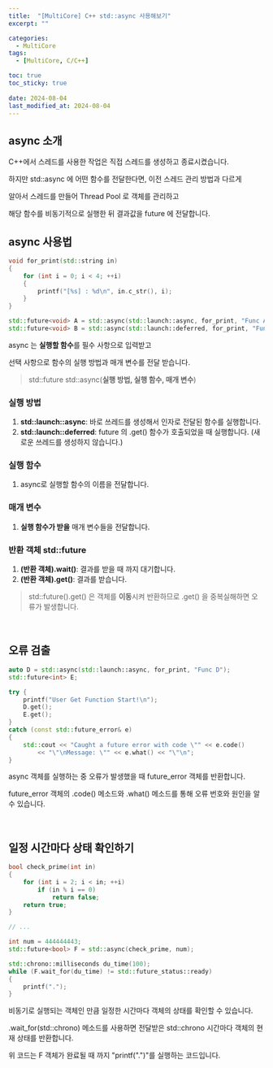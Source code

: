 ```yaml
---
title:  "[MultiCore] C++ std::async 사용해보기"
excerpt: ""

categories:
  - MultiCore
tags:
  - [MultiCore, C/C++]

toc: true
toc_sticky: true
 
date: 2024-08-04
last_modified_at: 2024-08-04
---
```


## async 소개

C++에서 스레드를 사용한 작업은 직접 스레드를 생성하고 종료시켰습니다.  

하지만 std::async 에 어떤 함수를 전달한다면, 이전 스레드 관리 방법과 다르게  

알아서 스레드를 만들어 Thread Pool 로 객체를 관리하고  

해당 함수를 비동기적으로 실행한 뒤 결과값을 future 에 전달합니다.  

## async 사용법

```c++
void for_print(std::string in)
{
	for (int i = 0; i < 4; ++i)
	{
		printf("[%s] : %d\n", in.c_str(), i);
	}
}

std::future<void> A = std::async(std::launch::async, for_print, "Func A");
std::future<void> B = std::async(std::launch::deferred, for_print, "Func B");
```

async 는 **실행할 함수**를 필수 사항으로 입력받고  

선택 사항으로 함수의 실행 방법과 매개 변수를 전달 받습니다.  

> std::future<T> std::async(**실행 방법, 실행 함수, 매개 변수**)  

### 실행 방법
1. **std::launch::async**: 바로 쓰레드를 생성해서 인자로 전달된 함수를 실행합니다.  
2. **std::launch::deferred**: future 의 .get() 함수가 호출되었을 때 실행합니다. (새로운 쓰레드를 생성하지 않습니다.)

### 실행 함수
1. async로 실행할 함수의 이름을 전달합니다.  

### 매개 변수
1. **실행 함수가 받을** 매개 변수들을 전달합니다.

### 반환 객체 std::future<T>
1. **(반환 객체).wait()**: 결과를 받을 때 까지 대기합니다.  
2. **(반환 객체).get()**: 결과를 받습니다.  

> std::future<T>().get() 은 객체를 **이동**시켜 반환하므로 .get() 을 중복실해하면 오류가 발생합니다.  

<br/>

## 오류 검출

```c++
auto D = std::async(std::launch::async, for_print, "Func D");
std::future<int> E;

try {
	printf("User Get Function Start!\n");
	D.get();
	E.get();
}
catch (const std::future_error& e)
{
	std::cout << "Caught a future error with code \"" << e.code()
		<< "\"\nMessage: \"" << e.what() << "\"\n";
}
```

async 객체를 실행하는 중 오류가 발생했을 때 future_error 객체를 반환합니다.  

future_error 객체의 .code() 메소드와 .what() 메소드를 통해 오류 번호와 원인을 알 수 있습니다.  

<br/>

## 일정 시간마다 상태 확인하기

```c++
bool check_prime(int in)
{
	for (int i = 2; i < in; ++i)
		if (in % i == 0)
			return false;
	return true;
}

// ...

int num = 444444443;
std::future<bool> F = std::async(check_prime, num);

std::chrono::milliseconds du_time(100);
while (F.wait_for(du_time) != std::future_status::ready)
{
	printf(".");
}
```

비동기로 실행되는 객체인 만큼 일정한 시간마다 객체의 상태를 확인할 수 있습니다.  

.wait_for(std::chrono) 메소드를 사용하면 전달받은 std::chrono 시간마다 객체의 현재 상태를 반환합니다.  

위 코드는 F 객체가 완료될 때 까지 "printf(".")"를 실행하는 코드입니다.  

<br/>
